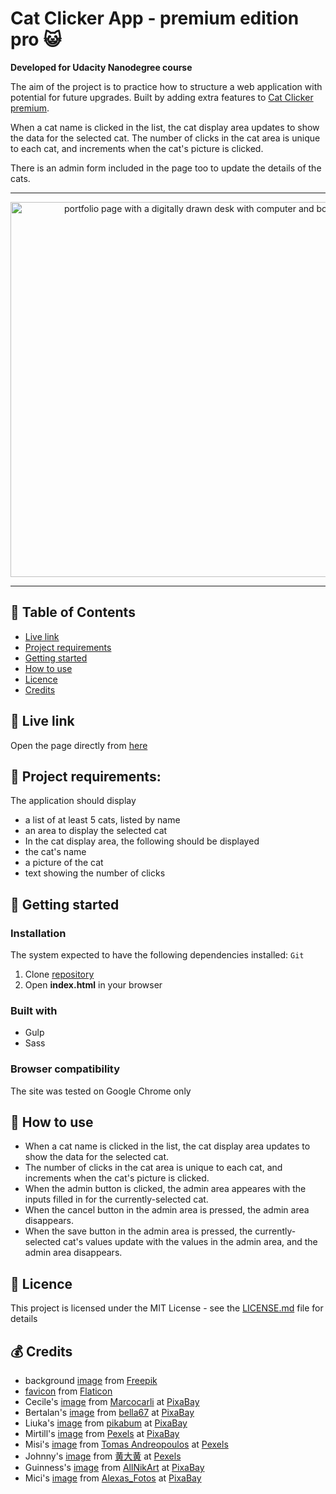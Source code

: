 # Cat Clicker App - premium edition pro 😺

**Developed for Udacity Nanodegree course**  

The aim of the project is to practice how to structure a web application with potential for future upgrades.
Built by adding extra features to [Cat Clicker premium](https://jpacsai.github.io/GoogleUdacity_Nanodegree/Nanodegree/Cat_Clicker/Premium_Edition/dist/).

When a cat name is clicked in the list, the cat display area updates to show the data for the selected cat.
The number of clicks in the cat area is unique to each cat, and increments when the cat's picture is clicked.

There is an admin form included in the page too to update the details of the cats.

***

<p align="center">
  <img src="https://github.com/jpacsai/GoogleUdacity_Nanodegree/blob/master/Nanodegree/Cat_Clicker/Premium_Edition_Pro/images/screenshot.JPG" width="600" alt="portfolio page with a digitally drawn desk with computer and books"/>
</p>

***

## 📑 Table of Contents
* [Live link](#-live-link)
* [Project requirements](#-project-requirements)
* [Getting started](#-getting-started)
* [How to use](#-how-to-use)
* [Licence](#-licence)
* [Credits](#-credits)

## 🔗 Live link  
Open the page directly from [here](https://jpacsai.github.io/GoogleUdacity_Nanodegree/Nanodegree/Cat_Clicker/Premium_Edition_Pro/dist/)  

## 📌 Project requirements:
The application should display
- a list of at least 5 cats, listed by name
- an area to display the selected cat
- In the cat display area, the following should be displayed
- the cat's name
- a picture of the cat
- text showing the number of clicks

## 🏁 Getting started

### Installation  
The system expected to have the following dependencies installed: `Git`

1. Clone [repository](https://github.com/jpacsai/GoogleUdacity_Nanodegree/tree/master/Nanodegree/Cat_Clicker/Premium_Edition_Pro)
2. Open **index.html** in your browser

### Built with  
* Gulp
* Sass

### Browser compatibility  
The site was tested on Google Chrome only

## 🍴 How to use 
- When a cat name is clicked in the list, the cat display area updates to show the data for the selected cat.
- The number of clicks in the cat area is unique to each cat, and increments when the cat's picture is clicked.
- When the admin button is clicked, the admin area appeares with the inputs filled in for the currently-selected cat.
- When the cancel button in the admin area is pressed, the admin area disappears.
- When the save button in the admin area is pressed, the currently-selected cat's values update with the values in the admin area, and the admin area disappears.

## 📜 Licence

This project is licensed under the MIT License - see the [LICENSE.md](https://github.com/jpacsai/GoogleUdacity_Nanodegree/tree/master) file for details

## 💰 Credits
- background [image](https://www.freepik.com/free-vector/cats-pattern_1259818.htm#term=cat%20background%20pattern&page=1&position=16) from [Freepik](https://www.freepik.com/)
- [favicon](https://www.flaticon.com/free-icon/dog-paw_12638#term=cat%20paw&page=1&position=5) from [Flaticon](https://www.flaticon.com/)
- Cecile's [image](https://pixabay.com/en/cat-eyes-green-eyes-domestic-cat-2151830/) from [Marcocarli](https://pixabay.com/en/users/Marcocarli-4847725/) at [PixaBay](https://pixabay.com/)
- Bertalan's [image](https://pixabay.com/en/cat-silhouette-cats-silhouette-694730/) from [bella67](https://pixabay.com/en/users/bella67-887962/) at [PixaBay](https://pixabay.com/)
- Liuka's [image](https://pixabay.com/en/cat-relaxation-rest-feline-animal-649164/) from [pikabum](https://pixabay.com/en/users/pikabum-273706/) at [PixaBay](https://pixabay.com/)
- Mirtill's [image](https://pixabay.com/en/adorable-animal-blue-eyes-blur-1866475/) from [Pexels](https://pixabay.com/en/users/Pexels-2286921/) at [PixaBay](https://pixabay.com/)
- Misi's [image](https://www.pexels.com/photo/adult-brown-tabby-cat-747795/) from [Tomas Andreopoulos](https://www.pexels.com/@tomas-andreopoulos-230338) at [Pexels](https://www.pexels.com/)
- Johnny's [image](https://www.pexels.com/photo/gray-and-white-cat-lying-on-black-suede-sofa-958181/) from [黄大黄](https://www.pexels.com/@350647) at [Pexels](https://www.pexels.com/)
- Guinness's [image](https://pixabay.com/en/kitten-cat-fluffy-cat-cute-animals-227009/) from [AllNikArt](https://pixabay.com/en/users/AllNikArt-65709/) at [PixaBay](https://pixabay.com/)
- Mici's [image](https://pixabay.com/en/cat-british-shorthair-mieze-1577119/) from [Alexas_Fotos](https://pixabay.com/en/users/Alexas_Fotos-686414/) at [PixaBay](https://pixabay.com/)
